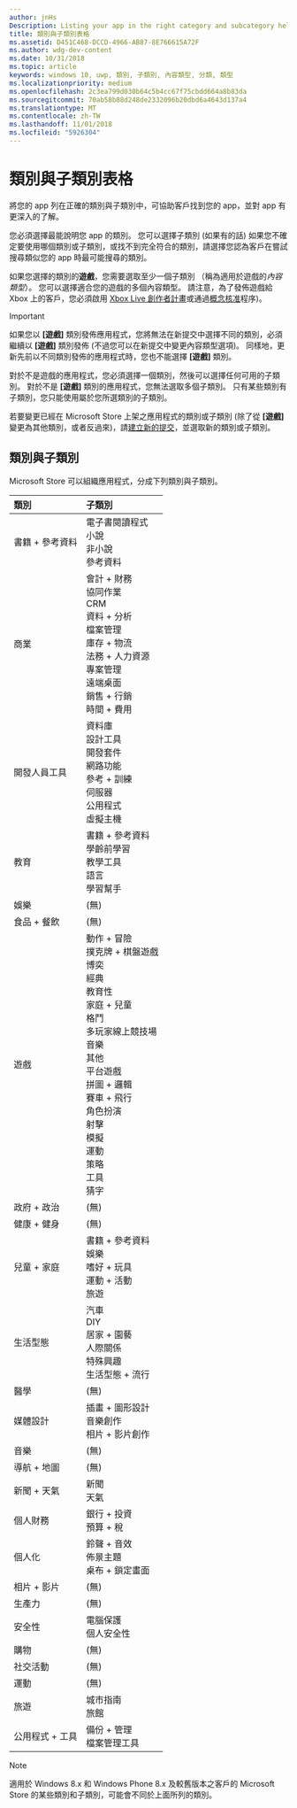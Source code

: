 ```yaml
---
author: jnHs
Description: Listing your app in the right category and subcategory helps customers find your app and understand more about it.
title: 類別與子類別表格
ms.assetid: D451C468-DCCD-4966-AB87-8E766615A72F
ms.author: wdg-dev-content
ms.date: 10/31/2018
ms.topic: article
keywords: windows 10, uwp, 類別, 子類別, 內容類型, 分類, 類型
ms.localizationpriority: medium
ms.openlocfilehash: 2c3ea799d030b64c5b4cc67f75cbdd664a8b83da
ms.sourcegitcommit: 70ab58b88d248de2332096b20dbd6a4643d137a4
ms.translationtype: MT
ms.contentlocale: zh-TW
ms.lasthandoff: 11/01/2018
ms.locfileid: "5926304"
---
```

# <a name="category-and-subcategory-table"></a>類別與子類別表格


將您的 app 列在正確的類別與子類別中，可協助客戶找到您的 app，並對 app 有更深入的了解。

您必須選擇最能說明您 app 的類別。 您可以選擇子類別 (如果有的話)  如果您不確定要使用哪個類別或子類別，或找不到完全符合的類別，請選擇您認為客戶在嘗試搜尋類似您的 app 時最可能搜尋的類別。

如果您選擇的類別的**遊戲**，您需要選取至少一個子類別 （稱為適用於遊戲的*內容類型*）。 您可以選擇適合您的遊戲的多個內容類型。 請注意，為了發佈遊戲給 Xbox 上的客戶，您必須啟用 [Xbox Live 創作者計畫](../xbox-live/get-started-with-creators/get-started-with-xbox-live-creators.md)或通過[概念核准](../gaming/concept-approval.md)程序)。 

> [!IMPORTANT] 
> 如果您以 **\[遊戲\]** 類別發佈應用程式，您將無法在新提交中選擇不同的類別，必須繼續以 **\[遊戲\]** 類別發佈 (不過您可以在新提交中變更內容類型選項)。 同樣地，更新先前以不同類別發佈的應用程式時，您也不能選擇 **\[遊戲\]** 類別。

對於不是遊戲的應用程式，您必須選擇一個類別，然後可以選擇任何可用的子類別。 對於不是 **\[遊戲\]** 類別的應用程式，您無法選取多個子類別。 只有某些類別有子類別，您只能使用屬於您所選類別的子類別。

若要變更已經在 Microsoft Store 上架之應用程式的類別或子類別 (除了從 **\[遊戲\]** 變更為其他類別，或者反過來)，請[建立新的提交](app-submissions.md)，並選取新的類別或子類別。

## <a name="categories-and-subcategories"></a>類別與子類別

Microsoft Store 可以組織應用程式，分成下列類別與子類別。

<table>
    <thead>
    <tr class="header">
    <th align="left">類別</th>
    <th align="left">子類別</th>
    </tr>
    </thead>
    <tbody>
<tr>
    <td>書籍 + 參考資料</td>
    <td>電子書閱讀程式 <br> 小說 <br> 非小說 <br> 參考資料</td>
  </tr>
  <tr>
    <td>商業</td>
    <td>會計 + 財務 <br> 協同作業 <br> CRM <br> 資料 + 分析 <br> 檔案管理 <br> 庫存 + 物流  <br> 法務 + 人力資源 <br> 專案管理 <br> 遠端桌面 <br> 銷售 + 行銷 <br> 時間 + 費用</td>
  </tr>
  <tr>
    <td>開發人員工具</td>
    <td>資料庫 <br> 設計工具 <br> 開發套件 <br> 網路功能 <br> 參考 + 訓練 <br> 伺服器 <br> 公用程式 <br> 虛擬主機</td>
  </tr>
  <tr>
    <td>教育</td>
    <td>書籍 + 參考資料 <br> 學齡前學習 <br> 教學工具 <br> 語言 <br> 學習幫手</td>
  </tr>
  <tr>
    <td>娛樂</td>
    <td>(無)</td>
  </tr>
  <tr>
    <td>食品 + 餐飲</td>
    <td>(無)</td>
  </tr>
  <tr>
    <td>遊戲</td>
    <td>動作 + 冒險 <br> 撲克牌 + 棋盤遊戲 <br> 博奕 <br> 經典 <br> 教育性 <br> 家庭 + 兒童 <br> 格鬥 <br> 多玩家線上競技場 <br> 音樂 <br> 其他 <br> 平台遊戲 <br> 拼圖 + 邏輯 <br> 賽車 + 飛行 <br> 角色扮演 <br> 射擊 <br> 模擬 <br> 運動 <br> 策略 <br> 工具 <br> 猜字</td>
  </tr>
  <tr>
    <td>政府 + 政治</td>
    <td>(無)</td>
  </tr>
  <tr>
    <td>健康 + 健身</td>
    <td>(無)</td>
  </tr>
  <tr>
    <td>兒童 + 家庭</td>
    <td>書籍 + 參考資料 <br> 娛樂 <br> 嗜好 + 玩具 <br> 運動 + 活動 <br> 旅遊</td>
  </tr>
  <tr>
    <td>生活型態</td>
    <td>汽車 <br> DIY <br> 居家 + 園藝 <br> 人際關係 <br> 特殊興趣 <br> 生活型態 + 流行</td>
  </tr>
  <tr>
    <td>醫學</td>
    <td>(無)</td>
  </tr>
  <tr>
    <td>媒體設計</td>
    <td>插畫 + 圖形設計 <br> 音樂創作 <br> 相片 + 影片創作</td>
  </tr>
  <tr>
    <td>音樂</td>
    <td>(無)</td>
  </tr>
  <tr>
    <td>導航 + 地圖</td>
    <td>(無)</td>
  </tr>
  <tr>
    <td>新聞 + 天氣</td>
    <td>新聞 <br> 天氣</td>
  </tr>
  <tr>
    <td>個人財務</td>
    <td>銀行 + 投資 <br> 預算 + 稅</td>
  </tr>
  <tr>
    <td>個人化</td>
    <td>鈴聲 + 音效 <br> 佈景主題 <br> 桌布 + 鎖定畫面</td>
  </tr>
  <tr>
    <td>相片 + 影片</td>
    <td>(無)</td>
  </tr>
  <tr>
    <td>生產力</td>
    <td>(無)</td>
  </tr>
  <tr>
    <td>安全性</td>
    <td>電腦保護 <br> 個人安全性</td>
  </tr>
  <tr>
    <td>購物</td>
    <td>(無)</td>
  </tr>
  <tr>
    <td>社交活動</td>
    <td>(無)</td>
  </tr>
  <tr>
    <td>運動</td>
    <td>(無)</td>
  </tr>
  <tr>
    <td>旅遊</td>
    <td>城市指南 <br>旅館</td>
  </tr>
  <tr>
    <td>公用程式 + 工具</td>
    <td>備份 + 管理 <br> 檔案管理工具</td>
  </tr>
</tbody>
</table>

> [!NOTE] 
> 適用於 Windows 8.x 和 Windows Phone 8.x 及較舊版本之客戶的 Microsoft Store 的某些類別和子類別，可能會不同於上面所列的類別。 

